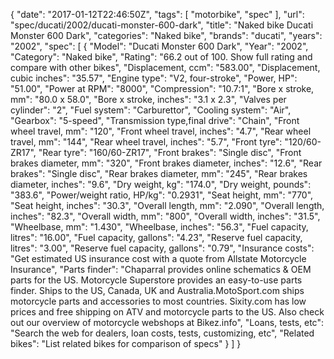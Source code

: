 {
    "date": "2017-01-12T22:46:50Z",
    "tags": [
        "motorbike",
        "spec"
    ],
    "url": "spec\/ducati\/2002\/ducati-monster-600-dark",
    "title": "Naked bike Ducati Monster 600 Dark",
    "categories": "Naked bike",
    "brands": "ducati",
    "years": "2002",
    "spec": [
        {
            "Model": "Ducati Monster 600 Dark",
            "Year": "2002",
            "Category": "Naked bike",
            "Rating": "66.2 out of 100. Show full rating and compare with other bikes",
            "Displacement, ccm": "583.00",
            "Displacement, cubic inches": "35.57",
            "Engine type": "V2, four-stroke",
            "Power, HP": "51.00",
            "Power at RPM": "8000",
            "Compression": "10.7:1",
            "Bore x stroke, mm": "80.0 x 58.0",
            "Bore x stroke, inches": "3.1 x 2.3",
            "Valves per cylinder": "2",
            "Fuel system": "Carburettor",
            "Cooling system": "Air",
            "Gearbox": "5-speed",
            "Transmission type,final drive": "Chain",
            "Front wheel travel, mm": "120",
            "Front wheel travel, inches": "4.7",
            "Rear wheel travel, mm": "144",
            "Rear wheel travel, inches": "5.7",
            "Front tyre": "120\/60-ZR17",
            "Rear tyre": "160\/60-ZR17",
            "Front brakes": "Single disc",
            "Front brakes diameter, mm": "320",
            "Front brakes diameter, inches": "12.6",
            "Rear brakes": "Single disc",
            "Rear brakes diameter, mm": "245",
            "Rear brakes diameter, inches": "9.6",
            "Dry weight, kg": "174.0",
            "Dry weight, pounds": "383.6",
            "Power\/weight ratio, HP\/kg": "0.2931",
            "Seat height, mm": "770",
            "Seat height, inches": "30.3",
            "Overall length, mm": "2.090",
            "Overall length, inches": "82.3",
            "Overall width, mm": "800",
            "Overall width, inches": "31.5",
            "Wheelbase, mm": "1.430",
            "Wheelbase, inches": "56.3",
            "Fuel capacity, litres": "16.00",
            "Fuel capacity, gallons": "4.23",
            "Reserve fuel capacity, litres": "3.00",
            "Reserve fuel capacity, gallons": "0.79",
            "Insurance costs": "Get estimated US insurance cost with a quote from Allstate Motorcycle Insurance",
            "Parts finder": "Chaparral provides online schematics & OEM parts for the US.   Motorcycle Superstore provides an easy-to-use parts finder. Ships to the US, Canada, UK and Australia.MotoSport.com ships motorcycle parts and accessories to most countries.    Sixity.com has low prices and free shipping on ATV and motorcycle parts to the US. Also check out our overview of motorcycle webshops at Bikez.info",
            "Loans, tests, etc": "Search the web for dealers, loan costs, tests, customizing, etc",
            "Related bikes": "List related bikes for comparison of specs"
        }
    ]
}